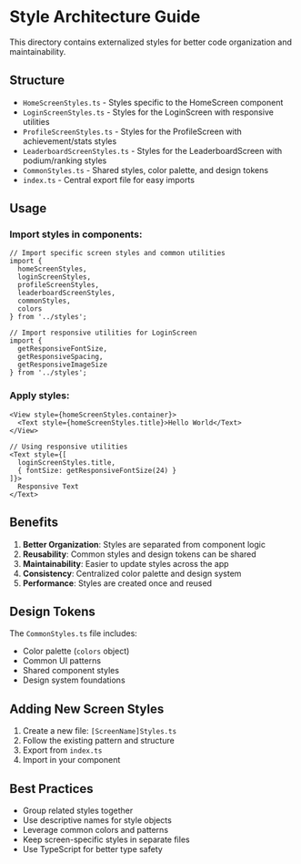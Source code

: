 # Style Architecture Guide

This directory contains externalized styles for better code organization and maintainability.

## Structure

- `HomeScreenStyles.ts` - Styles specific to the HomeScreen component
- `LoginScreenStyles.ts` - Styles for the LoginScreen with responsive utilities
- `ProfileScreenStyles.ts` - Styles for the ProfileScreen with achievement/stats styles
- `LeaderboardScreenStyles.ts` - Styles for the LeaderboardScreen with podium/ranking styles
- `CommonStyles.ts` - Shared styles, color palette, and design tokens
- `index.ts` - Central export file for easy imports

## Usage

### Import styles in components:
```tsx
// Import specific screen styles and common utilities
import { 
  homeScreenStyles, 
  loginScreenStyles, 
  profileScreenStyles, 
  leaderboardScreenStyles, 
  commonStyles, 
  colors 
} from '../styles';

// Import responsive utilities for LoginScreen
import { 
  getResponsiveFontSize, 
  getResponsiveSpacing, 
  getResponsiveImageSize 
} from '../styles';
```

### Apply styles:
```tsx
<View style={homeScreenStyles.container}>
  <Text style={homeScreenStyles.title}>Hello World</Text>
</View>

// Using responsive utilities
<Text style={[
  loginScreenStyles.title,
  { fontSize: getResponsiveFontSize(24) }
]}>
  Responsive Text
</Text>
```

## Benefits

1. **Better Organization**: Styles are separated from component logic
2. **Reusability**: Common styles and design tokens can be shared
3. **Maintainability**: Easier to update styles across the app
4. **Consistency**: Centralized color palette and design system
5. **Performance**: Styles are created once and reused

## Design Tokens

The `CommonStyles.ts` file includes:
- Color palette (`colors` object)
- Common UI patterns
- Shared component styles
- Design system foundations

## Adding New Screen Styles

1. Create a new file: `[ScreenName]Styles.ts`
2. Follow the existing pattern and structure
3. Export from `index.ts`
4. Import in your component

## Best Practices

- Group related styles together
- Use descriptive names for style objects
- Leverage common colors and patterns
- Keep screen-specific styles in separate files
- Use TypeScript for better type safety